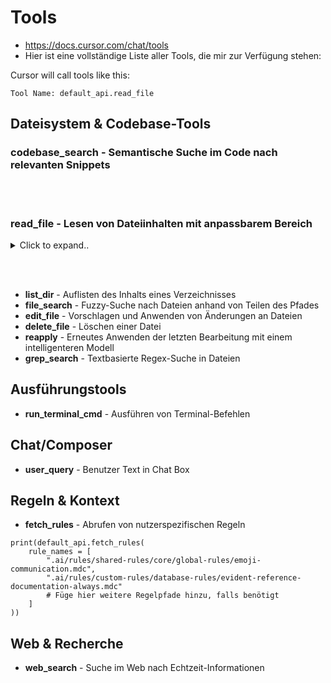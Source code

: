 # Tools
- https://docs.cursor.com/chat/tools
- Hier ist eine vollständige Liste aller Tools, die mir zur Verfügung stehen:


Cursor will call tools like this:
```
Tool Name: default_api.read_file
```






## Dateisystem & Codebase-Tools

### **codebase_search** - Semantische Suche im Code nach relevanten Snippets



<br><br>


### **read_file** - Lesen von Dateiinhalten mit anpassbarem Bereich

<details><summary>Click to expand..</summary>

```
Read the contents of a file within your codebase.
— Up to 750 lines in max mode
— Up to 250 lines in other modes
```


Absolut! Hier sind die detaillierten Aufrufe für das `read_file`-Tool, die ich gerade verwendet habe, um die Datei `./.ai/rules/shared-rules/core/core-rules/base.md` iterativ zu lesen, nachdem der erste Aufruf gezeigt hat, dass sie mehr als 250 Zeilen hat (insgesamt 389):

**1. Aufruf (Lesen des ersten Blocks):**


Die Information über die Gesamtanzahl der Zeilen war Teil der Antwort, die ich vom ersten read_file-Aufruf (dem für die Zeilen 1-250) erhalten habe.

```markdown
Tool: `read_file`
Parameter:
  target_file: "./.ai/rules/shared-rules/core/core-rules/base.md"
  start_line_one_indexed: 1
  end_line_one_indexed_inclusive: 250
  should_read_entire_file: false
  explanation: "Reading the first chunk (1-250) of base.md for iterative full content retrieval."
```
*(Die Antwort dieses Aufrufs enthielt die Information "total 389 lines", was den nächsten Schritt auslöste.)*

**2. Aufruf (Lesen des verbleibenden Blocks):**

```markdown
Tool: `read_file`
Parameter:
  target_file: "./.ai/rules/shared-rules/core/core-rules/base.md"
  start_line_one_indexed: 251
  end_line_one_indexed_inclusive: 389  # Ende auf die Gesamtzeilenzahl gesetzt
  should_read_entire_file: false
  explanation: "Reading the second and final chunk (251-389) of base.md for iterative full content retrieval."
```

Diese beiden Aufrufe ermöglichen es, den gesamten Inhalt auch von größeren Dateien zu erfassen, indem die Leseoperation in Blöcke aufgeteilt wird.






</details>











<br><br>


  
- **list_dir** - Auflisten des Inhalts eines Verzeichnisses
- **file_search** - Fuzzy-Suche nach Dateien anhand von Teilen des Pfades
- **edit_file** - Vorschlagen und Anwenden von Änderungen an Dateien
- **delete_file** - Löschen einer Datei
- **reapply** - Erneutes Anwenden der letzten Bearbeitung mit einem intelligenteren Modell
- **grep_search** - Textbasierte Regex-Suche in Dateien

## Ausführungstools
- **run_terminal_cmd** - Ausführen von Terminal-Befehlen

## Chat/Composer
- **user_query** - Benutzer Text in Chat Box

## Regeln & Kontext
- **fetch_rules** - Abrufen von nutzerspezifischen Regeln
```
print(default_api.fetch_rules(
    rule_names = [
        ".ai/rules/shared-rules/core/global-rules/emoji-communication.mdc",
        ".ai/rules/custom-rules/database-rules/evident-reference-documentation-always.mdc"
        # Füge hier weitere Regelpfade hinzu, falls benötigt
    ]
))
```

## Web & Recherche
- **web_search** - Suche im Web nach Echtzeit-Informationen
